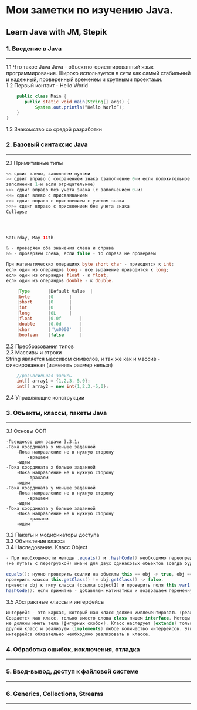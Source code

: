 # Мои заметки по изучению Java.  
## Learn Java with JM, Stepik  

### 1. Введение в Java
---
1.1 Что такое Java
Java - объектно-ориентированный язык программирования. Широко используется в сети как самый стабильный и надежный, проверенный временем и крупными проектами.  
1.2 Первый контакт - Hello World  
```java  
    public class Main {
       public static void main(String[] args) {
           System.out.println(“Hello World”);
    }
}
```  
1.3 Знакомство со средой разработки  

### 2. Базовый синтаксис Java  
---
2.1 Примитивные типы  
```java  
<< сдвиг влево, заполняем нулями
>> сдвиг вправо с сохранением знака (заполнение 0-и если положительное, 
заполнение 1-и если отрицательное)
>>> сдвиг вправо без учета знака (с заполнением 0-и)
<<= сдвиг влево с присваиванием
>>= сдвиг вправо с присвоением с учетом знака
>>>= сдвиг вправо с присвоением без учета знака
Collapse




Saturday, May 11th

```
```java  
& - проверяем оба значения слева и справа
&& - проверяем слева, если false - то справа не проверяем
```

```java  
При математических операциях byte short char - приводятся к int; 
если один из операндов long - все выражение приводится к long; 
если один из операндов float - к float; 
если один из операндов double - к double.
```   

```java
	|Type		|Default Value	|
	|byte		|0		|
	|short		|0		|
	|int		|0		|
	|long		|0L		|
	|float 		|0.0f		|
	|double		|0.0d		|
	|char		|'\u0000'	|
	|boolean	|false		|
```
2.2 Преобразования типов  
2.3 Массивы и строки  
String является массивом символов, и так же как и массив - фиксированная (изменять размер нельзя)
```java 
	//равносильная запись  
	int[] array1 = {1,2,3,-5,0};  
	int[] array2 = new int{1,2,3,-5,0};
```
2.4 Управляющие конструкции

### 3. Объекты, классы, пакеты Java  
---
3.1 Основы ООП  
```  
-Псевдокод для задачи 3.3.1:  
-Пока координата х меньше заданной
	-Пока направление не в нужную сторону
		-вращаем
	-идем
-Пока координата х больше заданной
	-Пока направление не в нужную сторону
		-вращаем
	-идем
-Пока координата y меньше заданной
	-Пока направление не в нужную сторону
		-вращаем
	-идем
-Пока координата y больше заданной
	-Пока направление не в нужную сторону
		-вращаем
	-идем
```  

3.2 Пакеты и модификаторы доступа  
3.3 Объявление класса  
3.4 Наследование. Класс Object  
```java
- При необходимости методы .equals() и .hashCode() необходимо переопределять @override  
(не путать с перегрузкой) иначе для двух одинаковых объектов всегда будет false
```  
```java  
equals(): нужно проверить ссылки на объекты this == obj -> true, obj == null -> false, 
проверить классы this.getClass() != obj.getClass() -> false, 
привести obj к типу класса (ссылка object1) и проверить поля this.var1 == object1.var1.
hashCode(): если примитив - добавляем матиматики и возвращаем переменную.  
```  

3.5 Абстрактные классы и интерфейсы  
```java  
Интерфейс - это каркас, который наш класс должен имплементировать (реализовать). 
Создается как класс, только вместо слова class пишем interface. Методы в интерфейсе 
не должны иметь тела (фигурных скобок). Класс наследует (extends) только один 
другой класс и реализуем (implements) любое количество интерфейсов. Эти методы 
интерфейса обязательно необходимо реализовать в классе.
```  

### 4. Обработка ошибок, исключения, отладка
---

### 5. Ввод-вывод, доступ к файловой системе
---

### 6. Generics, Collections, Streams
---
 
